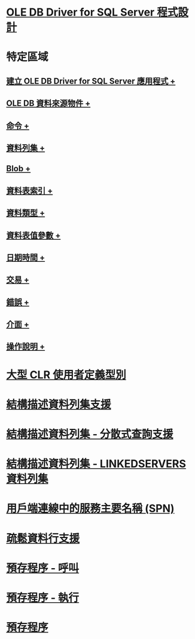 # [OLE DB Driver for SQL Server 程式設計](oledb-driver-for-sql-server-programming.md)

# 特定區域
## [建立 OLE DB Driver for SQL Server 應用程式 +](../../oledb/ole-db-driver/creating-a-oledb-driver-for-sql-server-application.md)
## [OLE DB 資料來源物件 +](../../oledb/ole-db-data-source-objects/data-source-objects-ole-db.md)
## [命令 +](../../oledb/ole-db-commands/commands.md)
## [資料列集 +](../../oledb/ole-db-rowsets/rowsets.md)
## [Blob +](../../oledb/ole-db-blobs/blobs-and-ole-objects.md)
## [資料表索引 +](../../oledb/ole-db-tables-indexes/tables-and-indexes.md)
## [資料類型 +](../../oledb/ole-db-data-types/data-types-ole-db.md)
## [資料表值參數 +](../../oledb/ole-db-table-valued-parameters/table-valued-parameters-ole-db.md)
## [日期時間 +](../../oledb/ole-db-date-time/date-and-time-improvements-ole-db.md)
## [交易 +](../../oledb/ole-db-transactions/transactions.md)
## [錯誤 +](../../oledb/ole-db-errors/errors.md)
## [介面 +](../../oledb/ole-db-interfaces/oledb-driver-for-sql-server-ole-db-interfaces.md)
## [操作說明 +](../../oledb/ole-db-how-to/ole-db-how-to-topics.md)

# [大型 CLR 使用者定義型別](large-clr-user-defined-types-ole-db.md)
# [結構描述資料列集支援](schema-rowset-support-ole-db.md)
# [結構描述資料列集 - 分散式查詢支援](schema-rowsets-distributed-query-support.md)
# [結構描述資料列集 - LINKEDSERVERS 資料列集](schema-rowsets-linkedservers-rowset.md)
# [用戶端連線中的服務主要名稱 (SPN)](service-principal-names-spns-in-client-connections-ole-db.md)
# [疏鬆資料行支援](sparse-columns-support-ole-db.md)
# [預存程序 - 呼叫](stored-procedures-calling.md)
# [預存程序 - 執行](stored-procedures-running.md)
# [預存程序](stored-procedures.md)
